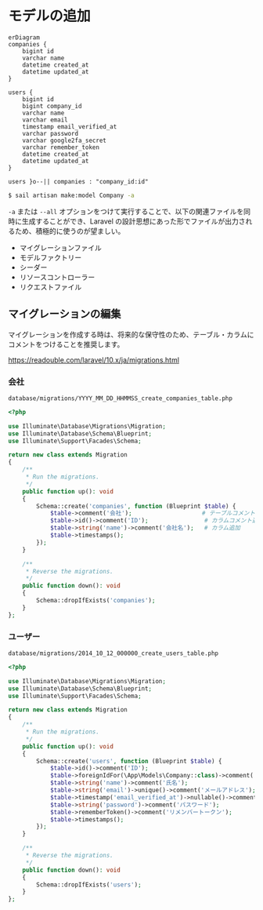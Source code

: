 # モデルの追加

```mermaid
erDiagram
companies {
    bigint id
    varchar name
    datetime created_at
    datetime updated_at
}

users {
    bigint id
    bigint company_id
    varchar name
    varchar email
    timestamp email_verified_at
    varchar password
    varchar google2fa_secret
    varchar remember_token
    datetime created_at
    datetime updated_at
}

users }o--|| companies : "company_id:id"
```

```bash
$ sail artisan make:model Company -a
```

`-a` または `--all` オプションをつけて実行することで、以下の関連ファイルを同時に生成することができ、Laravel の設計思想にあった形でファイルが出力されるため、積極的に使うのが望ましい。

- マイグレーションファイル
- モデルファクトリー
- シーダー
- リソースコントローラー
- リクエストファイル

## マイグレーションの編集

マイグレーションを作成する時は、将来的な保守性のため、テーブル・カラムにコメントをつけることを推奨します。

https://readouble.com/laravel/10.x/ja/migrations.html

### 会社

`database/migrations/YYYY_MM_DD_HHMMSS_create_companies_table.php`

```php
<?php

use Illuminate\Database\Migrations\Migration;
use Illuminate\Database\Schema\Blueprint;
use Illuminate\Support\Facades\Schema;

return new class extends Migration
{
    /**
     * Run the migrations.
     */
    public function up(): void
    {
        Schema::create('companies', function (Blueprint $table) {
            $table->comment('会社');                    # テーブルコメント追加
            $table->id()->comment('ID');                # カラムコメント追加
            $table->string('name')->comment('会社名');   # カラム追加
            $table->timestamps();
        });
    }

    /**
     * Reverse the migrations.
     */
    public function down(): void
    {
        Schema::dropIfExists('companies');
    }
};
```

### ユーザー

`database/migrations/2014_10_12_000000_create_users_table.php`

```php
<?php

use Illuminate\Database\Migrations\Migration;
use Illuminate\Database\Schema\Blueprint;
use Illuminate\Support\Facades\Schema;

return new class extends Migration
{
    /**
     * Run the migrations.
     */
    public function up(): void
    {
        Schema::create('users', function (Blueprint $table) {
            $table->id()->comment('ID');
            $table->foreignIdFor(\App\Models\Company::class)->comment('会社ID');  # 外部キーの追加
            $table->string('name')->comment('氏名');
            $table->string('email')->unique()->comment('メールアドレス');
            $table->timestamp('email_verified_at')->nullable()->comment('メール認証日時');
            $table->string('password')->comment('パスワード');
            $table->rememberToken()->comment('リメンバートークン');
            $table->timestamps();
        });
    }

    /**
     * Reverse the migrations.
     */
    public function down(): void
    {
        Schema::dropIfExists('users');
    }
};
```
